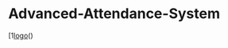 # Advanced-Attendance-System
[1[logo](https://github.com/MAsadKhokhar/Advanced-Attendance-System/blob/f17c57a96d77bc147d8de32719e239508a81d11d/Asset/asadpassportsizepic.jpg)()
